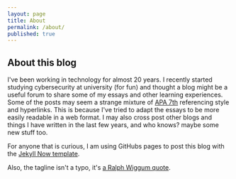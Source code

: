 ```yaml
---
layout: page
title: About
permalink: /about/
published: true
---
```


## About this blog

I've been working in technology for almost 20 years. I recently started studying cybersecurity at university (for fun) and thought a blog might be a useful forum to share some of my essays and other learning experiences. 
Some of the posts may seem a strange mixture of [APA 7th](https://libguides.library.usyd.edu.au/citation/apa7) referencing style and hyperlinks. This is because I've tried to adapt the essays to be more easily readable in a web format. I may also cross post other blogs and things I have written in the last few years, and who knows? maybe some new stuff too. 

For anyone that is curious, I am using GitHubs pages to post this blog with the [Jekyll Now template](https://github.com/barryclark/jekyll-now).

Also, the tagline isn't a typo, it's [a Ralph Wiggum quote](https://www.youtube.com/watch?v=Lrr7m7dRBPk).
